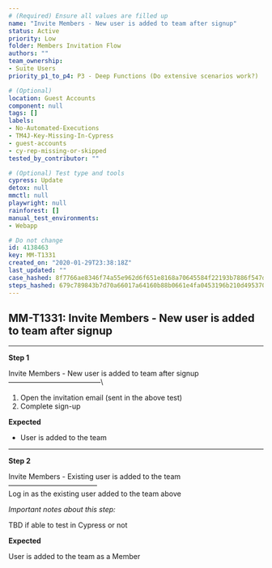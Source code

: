 ```yaml
---
# (Required) Ensure all values are filled up
name: "Invite Members - New user is added to team after signup"
status: Active
priority: Low
folder: Members Invitation Flow
authors: ""
team_ownership:
- Suite Users
priority_p1_to_p4: P3 - Deep Functions (Do extensive scenarios work?)

# (Optional)
location: Guest Accounts
component: null
tags: []
labels:
- No-Automated-Executions
- TM4J-Key-Missing-In-Cypress
- guest-accounts
- cy-rep-missing-or-skipped
tested_by_contributor: ""

# (Optional) Test type and tools
cypress: Update
detox: null
mmctl: null
playwright: null
rainforest: []
manual_test_environments:
- Webapp

# Do not change
id: 4138463
key: MM-T1331
created_on: "2020-01-29T23:38:18Z"
last_updated: ""
case_hashed: 8f7766ae8346f74a55e962d6f651e8168a70645584f22193b7886f547d3dbc0b74d0fd48be582f1bb86fb8da626693f4
steps_hashed: 679c789843b7d70a66017a64160b88b0661e4fa0453196b210d495370f29749ab228d9c5adb127a48766ce01583aec4e
---
```


<!-- (Auto-generated) Based on frontmatter's "key" and "name" -->

## MM-T1331: Invite Members - New user is added to team after signup

---

**Step 1**

Invite Members - New user is added to team after signup\
––––––––––––––––––––––––––\\

1. Open the invitation email (sent in the above test)
2. Complete sign-up

**Expected**

- User is added to the team

---

**Step 2**

Invite Members - Existing user is added to the team\
–––––––––––––––––––––––––\
Log in as the existing user added to the team above

_Important notes about this step:_

TBD if able to test in Cypress or not

**Expected**

User is added to the team as a Member
